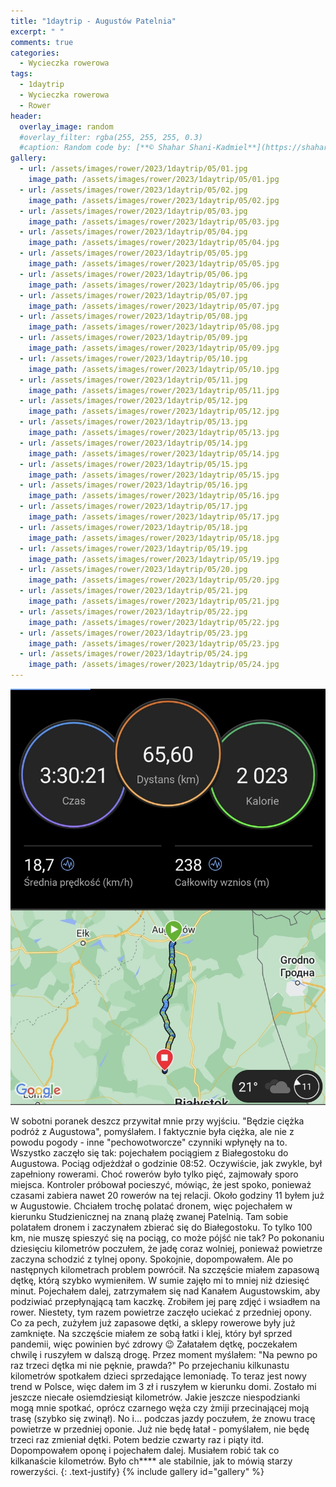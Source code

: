 ```yaml
---
title: "1daytrip - Augustów Patelnia"
excerpt: " "
comments: true
categories:
  - Wycieczka rowerowa
tags:
  - 1daytrip
  - Wycieczka rowerowa
  - Rower
header:
  overlay_image: random
  #overlay_filter: rgba(255, 255, 255, 0.3)
  #caption: Random code by: [**© Shahar Shani-Kadmiel**](https://shaharkadmiel.github.io)"
gallery:
  - url: /assets/images/rower/2023/1daytrip/05/01.jpg
    image_path: /assets/images/rower/2023/1daytrip/05/01.jpg
  - url: /assets/images/rower/2023/1daytrip/05/02.jpg
    image_path: /assets/images/rower/2023/1daytrip/05/02.jpg
  - url: /assets/images/rower/2023/1daytrip/05/03.jpg
    image_path: /assets/images/rower/2023/1daytrip/05/03.jpg
  - url: /assets/images/rower/2023/1daytrip/05/04.jpg
    image_path: /assets/images/rower/2023/1daytrip/05/04.jpg
  - url: /assets/images/rower/2023/1daytrip/05/05.jpg
    image_path: /assets/images/rower/2023/1daytrip/05/05.jpg
  - url: /assets/images/rower/2023/1daytrip/05/06.jpg
    image_path: /assets/images/rower/2023/1daytrip/05/06.jpg
  - url: /assets/images/rower/2023/1daytrip/05/07.jpg
    image_path: /assets/images/rower/2023/1daytrip/05/07.jpg
  - url: /assets/images/rower/2023/1daytrip/05/08.jpg
    image_path: /assets/images/rower/2023/1daytrip/05/08.jpg
  - url: /assets/images/rower/2023/1daytrip/05/09.jpg
    image_path: /assets/images/rower/2023/1daytrip/05/09.jpg
  - url: /assets/images/rower/2023/1daytrip/05/10.jpg
    image_path: /assets/images/rower/2023/1daytrip/05/10.jpg
  - url: /assets/images/rower/2023/1daytrip/05/11.jpg
    image_path: /assets/images/rower/2023/1daytrip/05/11.jpg
  - url: /assets/images/rower/2023/1daytrip/05/12.jpg
    image_path: /assets/images/rower/2023/1daytrip/05/12.jpg
  - url: /assets/images/rower/2023/1daytrip/05/13.jpg
    image_path: /assets/images/rower/2023/1daytrip/05/13.jpg
  - url: /assets/images/rower/2023/1daytrip/05/14.jpg
    image_path: /assets/images/rower/2023/1daytrip/05/14.jpg
  - url: /assets/images/rower/2023/1daytrip/05/15.jpg
    image_path: /assets/images/rower/2023/1daytrip/05/15.jpg
  - url: /assets/images/rower/2023/1daytrip/05/16.jpg
    image_path: /assets/images/rower/2023/1daytrip/05/16.jpg
  - url: /assets/images/rower/2023/1daytrip/05/17.jpg
    image_path: /assets/images/rower/2023/1daytrip/05/17.jpg
  - url: /assets/images/rower/2023/1daytrip/05/18.jpg
    image_path: /assets/images/rower/2023/1daytrip/05/18.jpg
  - url: /assets/images/rower/2023/1daytrip/05/19.jpg
    image_path: /assets/images/rower/2023/1daytrip/05/19.jpg
  - url: /assets/images/rower/2023/1daytrip/05/20.jpg
    image_path: /assets/images/rower/2023/1daytrip/05/20.jpg
  - url: /assets/images/rower/2023/1daytrip/05/21.jpg
    image_path: /assets/images/rower/2023/1daytrip/05/21.jpg
  - url: /assets/images/rower/2023/1daytrip/05/22.jpg
    image_path: /assets/images/rower/2023/1daytrip/05/22.jpg
  - url: /assets/images/rower/2023/1daytrip/05/23.jpg
    image_path: /assets/images/rower/2023/1daytrip/05/23.jpg
  - url: /assets/images/rower/2023/1daytrip/05/24.jpg
    image_path: /assets/images/rower/2023/1daytrip/05/24.jpg
---
```

![mapka](/assets/images/rower/2023/1daytrip/05/mapka.png)

W sobotni poranek deszcz przywitał mnie przy wyjściu. "Będzie ciężka podróż z Augustowa", pomyślałem. I faktycznie była ciężka, ale nie z powodu pogody - inne "pechowotworcze" czynniki wpłynęły na to. Wszystko zaczęło się tak: pojechałem pociągiem z Białegostoku do Augustowa. Pociąg odjeżdżał o godzinie 08:52. Oczywiście, jak zwykle, był zapełniony rowerami. Choć rowerów było tylko pięć, zajmowały sporo miejsca. Kontroler próbował pocieszyć, mówiąc, że jest spoko, ponieważ czasami zabiera nawet 20 rowerów na tej relacji. Około godziny 11 byłem już w Augustowie. Chciałem trochę polatać dronem, więc pojechałem w kierunku Studzienicznej na znaną plażę zwanej Patelnią. Tam sobie polatałem dronem i zaczynałem zbierać się do Białegostoku. To tylko 100 km, nie muszę spieszyć się na pociąg, co może pójść nie tak? Po pokonaniu dziesięciu kilometrów poczułem, że jadę coraz wolniej, ponieważ powietrze zaczyna schodzić z tylnej opony. Spokojnie, dopompowałem. Ale po następnych kilometrach problem powrócił. Na szczęście miałem zapasową dętkę, którą szybko wymieniłem. W sumie zajęło mi to mniej niż dziesięć minut. Pojechałem dalej, zatrzymałem się nad Kanałem Augustowskim, aby podziwiać przepłynąjącą tam kaczkę. Zrobiłem jej parę zdjęć i wsiadłem na rower. Niestety, tym razem powietrze zaczęło uciekać z przedniej opony. Co za pech, zużyłem już zapasowe dętki, a sklepy rowerowe były już zamknięte. Na szczęście miałem ze sobą łatki i klej, który był sprzed pandemii, więc powinien być zdrowy 😉 Załatałem dętkę, poczekałem chwilę i ruszyłem w dalszą drogę. Przez moment myślałem: "Na pewno po raz trzeci dętka mi nie pęknie, prawda?" Po przejechaniu kilkunastu kilometrów spotkałem dzieci sprzedające lemoniadę. To teraz jest nowy trend w Polsce, więc dałem im 3 zł i ruszyłem w kierunku domi. Zostało mi jeszcze niecałe osiemdziesiąt kilometrów. Jakie jeszcze niespodzianki mogą mnie spotkać, oprócz czarnego węża czy żmiji przecinającej moją trasę (szybko się zwinął). No i... podczas jazdy poczułem, że znowu tracę powietrze w przedniej oponie. Już nie będę łatał - pomyślałem, nie będę trzeci raz zmieniał dętki. Potem bedzie czwarty raz i piąty itd. Dopompowałem oponę i pojechałem dalej. Musiałem robić tak co kilkanaście kilometrów. Było ch**** ale stabilnie, jak to mówią starzy rowerzyści.
{: .text-justify}
{% include gallery id="gallery" %}
